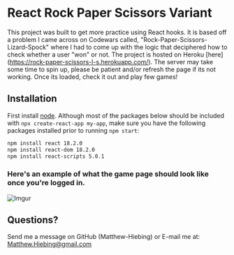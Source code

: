 # React Rock Paper Scissors Variant

This project was built to get more practice using React hooks.  It is based off a problem I came across on Codewars called, "Rock-Paper-Scissors-Lizard-Spock" where I had to come up with the logic that deciphered how to check whether a user "won" or not.  The project is hosted on Heroku [here] (https://rock-paper-scissors-l-s.herokuapp.com/).  The server may take some time to spin up, please be patient and/or refresh the page if its not working.  Once its loaded, check it out and play few games!

## Installation
First install [node](https://math-game-react-frontend.herokuapp.com/).  Although most of the packages below should be included with `npx create-react-app my-app`, make sure you have the following packages installed prior to running `npm start`:

```bash
npm install react 18.2.0
npm install react-dom 18.2.0
npm install react-scripts 5.0.1
```

### Here's an example of what the game page should look like once you're logged in.
![Imgur](https://i.imgur.com/SfzqAJt.jpg)

## Questions?
Send me a message on GitHub (Matthew-Hiebing) or E-mail me at: Matthew.Hiebing@gmail.com
